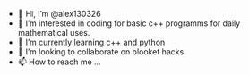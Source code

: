 - 👋 Hi, I’m @alex130326
- 👀 I’m interested in coding for basic c++ programms for daily mathematical uses.
- 🌱 I’m currently learning c++ and python
- 💞️ I’m looking to collaborate on blooket hacks
- 📫 How to reach me ...

<!---
alex130326/alex130326 is a ✨ special ✨ repository because its `README.md` (this file) appears on your GitHub profile.
You can click the Preview link to take a look at your changes.
--->

